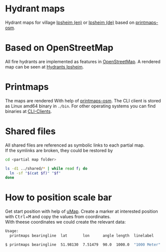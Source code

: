 # Hydrant maps
Hydrant maps for village [Ipsheim (en)](https://en.wikipedia.org/wiki/Ipsheim) or [Ipsheim (de)](https://de.wikipedia.org/wiki/Ipsheim) based on [printmaps-osm](http://printmaps-osm.de).

# Based on OpenStreetMap
All fire hydrants are implemented as features in [OpenStreetMap](https://www.openstreetmap.org/). A rendered map can be seen at [Hydrants Ipsheim](http://www.openfiremap.de/?zoom=16&lat=49.52867&lon=10.48735&layers=B00000).

# Printmaps
The maps are rendered With help of [printmaps-osm](http://printmaps-osm.de/de/index.html).
The CLI client is stored as Linux amd64 binary in `./bin`. For other operating systems you can find binaries at [CLI-Clients](http://printmaps-osm.de/de/client.html).

# Shared files
All shared files are referenced as symbolic links to each partial map.  
If the symlinks are broken, they could be restored by  

```bash
cd <partial map folder>

ls -d1 ../shared/* | while read f; do
  ln -sf "$(cat $f)" "$f"
done
```

# How to position scale bar
Get start position with help of [uMap](https://umap.openstreetmap.fr/de/map/new/). Create a marker at interested position with <kbd>Ctrl</kbd>+<kbd>M</kbd> and copy the values from coordinates.  
With theese coordinates we could create the relevant data:

```bash
Usage:
  printmaps bearingline  lat       lon      angle length  linelabel     filename

$ printmaps bearingline  51.98130  7.51479  90.0  1000.0  "1000 Meter"  scalebar-1000
```

